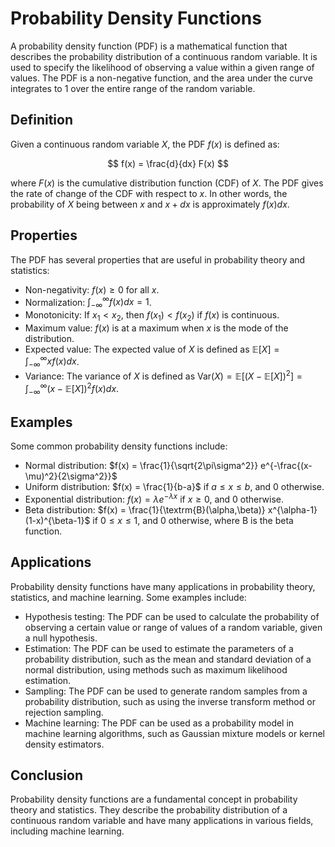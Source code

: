 # Probability Density Functions

A probability density function (PDF) is a mathematical function that describes the probability distribution of a continuous random variable. It is used to specify the likelihood of observing a value within a given range of values. The PDF is a non-negative function, and the area under the curve integrates to 1 over the entire range of the random variable.

## Definition

Given a continuous random variable $X$, the PDF $f(x)$ is defined as:

$$
f(x) = \frac{d}{dx} F(x)
$$

where $F(x)$ is the cumulative distribution function (CDF) of $X$. The PDF gives the rate of change of the CDF with respect to $x$. In other words, the probability of $X$ being between $x$ and $x+dx$ is approximately $f(x)dx$.

## Properties

The PDF has several properties that are useful in probability theory and statistics:

- Non-negativity: $f(x) \geq 0$ for all $x$.
- Normalization: $\int_{-\infty}^{\infty} f(x) dx = 1$.
- Monotonicity: If $x_1 < x_2$, then $f(x_1) < f(x_2)$ if $f(x)$ is continuous.
- Maximum value: $f(x)$ is at a maximum when $x$ is the mode of the distribution.
- Expected value: The expected value of $X$ is defined as $\mathbb{E}[X] = \int_{-\infty}^{\infty} x f(x) dx$.
- Variance: The variance of $X$ is defined as $\textrm{Var}(X) = \mathbb{E}[(X-\mathbb{E}[X])^2] = \int_{-\infty}^{\infty} (x-\mathbb{E}[X])^2 f(x) dx$.

## Examples

Some common probability density functions include:

- Normal distribution: $f(x) = \frac{1}{\sqrt{2\pi\sigma^2}} e^{-\frac{(x-\mu)^2}{2\sigma^2}}$
- Uniform distribution: $f(x) = \frac{1}{b-a}$ if $a \leq x \leq b$, and 0 otherwise.
- Exponential distribution: $f(x) = \lambda e^{-\lambda x}$ if $x \geq 0$, and 0 otherwise.
- Beta distribution: $f(x) = \frac{1}{\textrm{B}(\alpha,\beta)} x^{\alpha-1} (1-x)^{\beta-1}$ if $0 \leq x \leq 1$, and 0 otherwise, where B is the beta function.

## Applications

Probability density functions have many applications in probability theory, statistics, and machine learning. Some examples include:

- Hypothesis testing: The PDF can be used to calculate the probability of observing a certain value or range of values of a random variable, given a null hypothesis.
- Estimation: The PDF can be used to estimate the parameters of a probability distribution, such as the mean and standard deviation of a normal distribution, using methods such as maximum likelihood estimation.
- Sampling: The PDF can be used to generate random samples from a probability distribution, such as using the inverse transform method or rejection sampling.
- Machine learning: The PDF can be used as a probability model in machine learning algorithms, such as Gaussian mixture models or kernel density estimators.

## Conclusion

Probability density functions are a fundamental concept in probability theory and statistics. They describe the probability distribution of a continuous random variable and have many applications in various fields, including machine learning.
